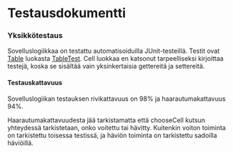 # Testausdokumentti

### Yksikkötestaus

Sovelluslogiikkaa on testattu automatisoiduilla JUnit-testeillä. Testit ovat [Table](https://github.com/Sampyy/ot-harjoitustyo/blob/master/MineSweeper/src/main/java/minesweeper/domain/Table.java) luokasta [TableTest](https://github.com/Sampyy/ot-harjoitustyo/blob/master/MineSweeper/src/test/java/minesweeper/domain/TableTest.java). Cell luokkaa en katsonut tarpeelliseksi kirjoittaa testejä, koska se sisältää vain yksinkertaisia gettereitä ja settereitä.

#### Testauskattavuus

Sovelluslogiikan testauksen rivikattavuus on 98% ja haarautumakattavuus 94%.


Haarautumakattavuudesta jää tarkistamatta että chooseCell kutsun yhteydessä tarkistetaan, onko voitettu tai hävitty. Kuitenkin voiton toiminta on tarkistettu toisessa testissä, ja häviön toiminta on tarkistettu sadoilla häviöillä.